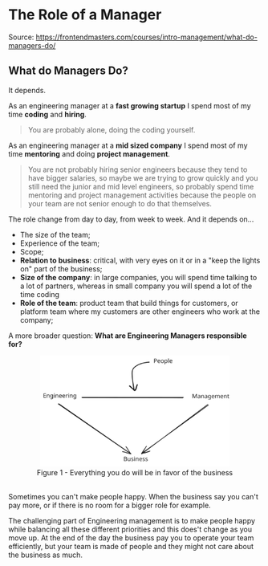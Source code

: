 # The Role of a Manager

Source: https://frontendmasters.com/courses/intro-management/what-do-managers-do/

## What do Managers Do?

It depends.

As an engineering manager at a **fast growing startup** I spend most of my time **coding** and **hiring**.

> You are probably alone, doing the coding yourself.

As an engineering manager at a **mid sized company** I spend most of my time **mentoring** and doing **project management**.

> You are not probably hiring senior engineers because they tend to have bigger salaries, so maybe we are trying to grow quickly and you still need the junior and mid level engineers, so probably spend time mentoring and project management activities because the people on your team are not senior enough to do that themselves.

The role change from day to day, from week to week. And it depends on...

- The size of the team;
- Experience of the team;
- Scope;
- **Relation to business**: critical, with very eyes on it or in a "keep the lights on" part of the business;
- **Size of the company**: in large companies, you will spend time talking to a lot of partners, whereas in small company you will spend a lot of the time coding
- **Role of the team**: product team that build things for customers, or platform team where my customers are other engineers who work at the company;

A more broader question: **What are Engineering Managers responsible for?**

<div align="center">
  <img src="./the-role-of-a-manager.excalidraw.svg" alt="Engineering Management Responsibility" width="75%">
</div>

<div align="center">
  Figure 1 - Everything you do will be in favor of the business
</div>

</br>

Sometimes you can't make people happy. When the business say you can't pay more, or if there is no room for a bigger role for example.

The challenging part of Engineering management is to make people happy while balancing all these different priorities and this does't change as you move up. At the end of the day the business pay you to operate your team efficiently, but your team is made of people and they might not care about the business as much.
